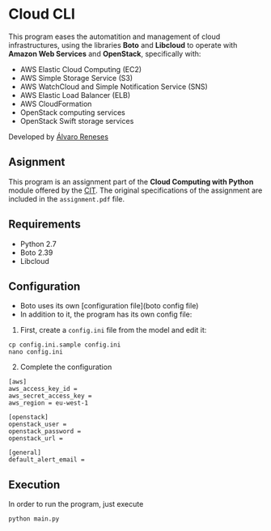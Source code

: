 # Cloud CLI
This program eases the automatition and management of cloud infrastructures, using the libraries **Boto** and
**Libcloud** to operate with **Amazon Web Services** and **OpenStack**, specifically with:

- AWS Elastic Cloud Computing (EC2)
- AWS Simple Storage Service (S3)
- AWS WatchCloud and Simple Notification Service (SNS)
- AWS Elastic Load Balancer (ELB)
- AWS CloudFormation
- OpenStack computing services
- OpenStack Swift storage services

Developed by [Álvaro Reneses](http://www.reneses.io)

## Asignment

This program is an assignment part of the **Cloud Computing with Python** module offered by the [CIT](http://www.cit.ie).
The original specifications of the assignment are included in the `assignment.pdf` file.

## Requirements

- Python 2.7
- Boto 2.39
- Libcloud

## Configuration

- Boto uses its own [configuration file](boto config file)
- In addition to it, the program has its own config file:

1. First, create a `config.ini` file from the model and edit it:
```
cp config.ini.sample config.ini
nano config.ini
```

2. Complete the configuration
```
[aws]
aws_access_key_id =
aws_secret_access_key =
aws_region = eu-west-1

[openstack]
openstack_user =
openstack_password =
openstack_url =

[general]
default_alert_email =
```

## Execution
In order to run the program, just execute

```
python main.py
```